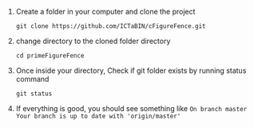 1. Create a folder in your computer and clone the project
   ```
   git clone https://github.com/ICTaBIN/cFigureFence.git
   ```
2. change directory to the cloned folder directory
   ```
   cd primeFigureFence
   ```
3. Once inside your directory, Check if git folder exists by running status command
   ```
   git status
   ```
4. If everything is good, you should see something like
   `On branch master
   Your branch is up to date with 'origin/master'`
   
